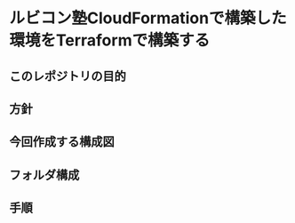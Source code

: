 # ルビコン塾CloudFormationで構築した環境をTerraformで構築する


## このレポジトリの目的


## 方針


## 今回作成する構成図


## フォルダ構成


## 手順
